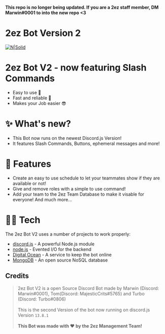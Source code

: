 **This repo is no longer being updated. If you are a 2ez staff member, DM Marwin#0001 to into the new repo <3** 

# 2ez Bot Version 2

[![N|Solid](https://cdn.discordapp.com/attachments/753693196680429698/891694506343284757/2EZ_animated_transparant.gif)](https://discord.gg/2ezcommunity)

# 2ez Bot V2 - now featuring Slash Commands

- Easy to use 🌌
- Fast and reliable 🎇
- Makes your Job easier 😎

# ✨ What's new?

- This Bot now runs on the newest Discord.js Version!
- It features Slash Commands, Buttons, ephemeral messages and more!

# 💎 Features

- Create an easy to use schedule to let your teammates show if they are available or not!
- Give and remove roles with a simple to use command!
- Add your team to the 2ez Team Database to make it visable for everyone! And much more...

# 👨‍💻 Tech

The 2ez Bot V2 uses a number of projects to work properly:

- [discord.js] - A powerful Node.js module
- [node.js] - Evented I/O for the backend
- [Digital Ocean] - A service to keep the bot online
- [MongoDB] - An open source NoSQL database


## Credits

> 2ez Bot V2 is a open Source Discord Bot made by Marwin (Discord: Marwin#0001), Tom(Discord: MajesticCrits#5765) and Turbo (Discord: Turbo#0806)</span> <br> <br>
> This is the second Version of the bot now running on discord.js Version `13.8.1` <br> <br>
> **This Bot was made with ♥ by the 2ez Management Team!**





[//]: # (These are reference links used in the body of this note and get stripped out when the markdown processor does its job. There is no need to format nicely because it shouldn't be seen. Thanks SO - http://stackoverflow.com/questions/4823468/store-comments-in-markdown-syntax)
   [discord.js]: <https://discord.js.org/#/>
   [Digital Ocean]: <https://www.digitalocean.com/>
   [Ace Editor]: <http://ace.ajax.org>
   [node.js]: <http://nodejs.org>
   [MongoDB]: <https://www.mongodb.com/>
